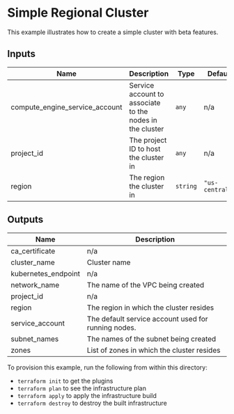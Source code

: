 # Simple Regional Cluster

This example illustrates how to create a simple cluster with beta features.

<!-- BEGINNING OF PRE-COMMIT-TERRAFORM DOCS HOOK -->
## Inputs

| Name | Description | Type | Default | Required |
|------|-------------|------|---------|:--------:|
| compute\_engine\_service\_account | Service account to associate to the nodes in the cluster | `any` | n/a | yes |
| project\_id | The project ID to host the cluster in | `any` | n/a | yes |
| region | The region the cluster in | `string` | `"us-central1"` | no |

## Outputs

| Name | Description |
|------|-------------|
| ca\_certificate | n/a |
| cluster\_name | Cluster name |
| kubernetes\_endpoint | n/a |
| network\_name | The name of the VPC being created |
| project\_id | n/a |
| region | The region in which the cluster resides |
| service\_account | The default service account used for running nodes. |
| subnet\_names | The names of the subnet being created |
| zones | List of zones in which the cluster resides |

<!-- END OF PRE-COMMIT-TERRAFORM DOCS HOOK -->

To provision this example, run the following from within this directory:
- `terraform init` to get the plugins
- `terraform plan` to see the infrastructure plan
- `terraform apply` to apply the infrastructure build
- `terraform destroy` to destroy the built infrastructure

